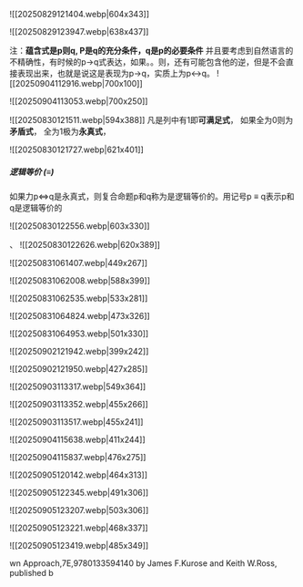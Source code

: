
![[20250829121404.webp|604x343]]

![[20250829123947.webp|638x437]]


注：**蕴含式是p则q, P是q的充分条件，q是p的必要条件**
并且要考虑到自然语言的不精确性，有时候的p->q式表达，如果。。则，还有可能包含他的逆，但是不会直接表现出来，也就是说这是表现为p->q，实质上为p<->q。
![[20250904112916.webp|700x100]]

![[20250904113053.webp|700x250]]

![[20250830121511.webp|594x388]]
	凡是列中有1即**可满足式**， 如果全为0则为**矛盾式**， 全为1极为**永真式**，

![[20250830121727.webp|621x401]]


##### 逻辑等价 ($\equiv$)
如果力p$\iff$q是永真式，则复合命题p和q称为是逻辑等价的。用记号p $\equiv$ q表示p和q是逻辑等价的


![[20250830122556.webp|603x330]]

、
![[20250830122626.webp|620x389]]

![[20250831061407.webp|449x267]]


![[20250831062008.webp|588x399]]

![[20250831062535.webp|533x281]]

![[20250831064824.webp|473x326]]

![[20250831064953.webp|501x330]]

![[20250902121942.webp|399x242]]

![[20250902121950.webp|427x285]]

![[20250903113317.webp|549x364]]

![[20250903113352.webp|455x266]]

![[20250903113517.webp|455x241]]

![[20250904115638.webp|411x244]]

![[20250904115837.webp|476x275]]

![[20250905120142.webp|464x313]]

![[20250905122345.webp|491x306]]

![[20250905123207.webp|503x306]]

![[20250905123221.webp|468x337]]


![[20250905123419.webp|485x349]]

wn Approach,7E,9780133594140 by James F.Kurose and Keith W.Ross, published b